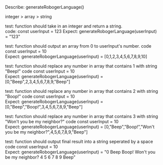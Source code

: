 Describe: generateRobogerLanguage() 

integer > array > string 

test: function should take in an integer and return a string.  
code: const userInput = 123 
Expect: generateRobogerLanguage(userInput) = "123"  

test: function should output an array from 0 to userInput's number. 
code const userInput = 10  
Expect: generateRobogerLanguage(userInput) = [0,1,2,3,4,5,6,7,8,9,10]  

test: function should replace any number in array that contains 1 with string "Beep!" 
code const userInput = 10  
Expect: generateRobogerLanguage(userInput) = [0,"Beep",2,3,4,5,6,7,8,9,"Beep"]   

test: function should replace any number in array that contains 2 with string "Boop!" 
code const userInput = 10  
Expect: generateRobogerLanguage(userInput) = [0,"Beep","Boop!",3,4,5,6,7,8,9,"Beep"]     

test: function should replace any number in array that contains 3 with string "Won't you be my neighbor?" 
code const userInput = 10  
Expect: generateRobogerLanguage(userInput) = [0,"Beep","Boop!","Won't you be my neighbor?",4,5,6,7,8,9,"Beep"]    

test: function should output final result into a string seperated by a space 
code const userInput = 10  
Expect: generateRobogerLanguage(userInput) = "0 Beep Boop! Won't you be my neighbor? 4 5 6 7 8 9 Beep"    

